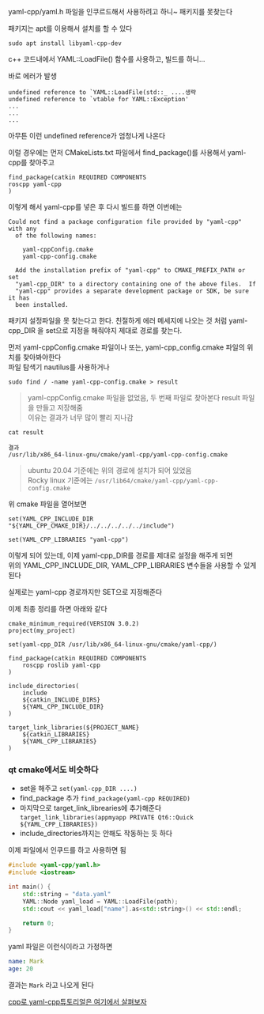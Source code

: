 
yaml-cpp/yaml.h 파일을 인쿠르드해서 사용하려고 하니~ 패키지를 못찾는다 

패키지는 apt를 이용해서 설치를 할 수 있다 
```
sudo apt install libyaml-cpp-dev
```


c++ 코드내에서 YAML::LoadFile() 함수를 사용하고, 빌드를 하니...

바로 에러가 발생
```
undefined reference to `YAML::LoadFile(std::_ ....생략
undefined reference to `vtable for YAML::Exception'
...
...
...
```
아무튼 이런 undefined reference가 엄청나게 나온다 

이럴 경우에는 먼저 CMakeLists.txt 파일에서 find_package()를 사용해서 yaml-cpp를 찾아주고 
```
find_package(catkin REQUIRED COMPONENTS
roscpp yaml-cpp
)
```

이렇게 해서 yaml-cpp를 넣은 후 다시 빌드를 하면 이번에는 
```
Could not find a package configuration file provided by "yaml-cpp" with any
  of the following names:

    yaml-cppConfig.cmake
    yaml-cpp-config.cmake

  Add the installation prefix of "yaml-cpp" to CMAKE_PREFIX_PATH or set
  "yaml-cpp_DIR" to a directory containing one of the above files.  If
  "yaml-cpp" provides a separate development package or SDK, be sure it has
  been installed.

```

패키지 설정파일을 못 찾는다고 한다. 친절하게 에러 메세지에 나오는 것 처럼 yaml-cpp_DIR 을 set으로 지정을 해줘야지 제대로 경로를 찾는다.  


먼저 yaml-cppConfig.cmake 파일이나 또는, yaml-cpp_config.cmake 파일의 위치를 찾아봐야한다  
파일 탐색기 nautilus를 사용하거나 

```
sudo find / -name yaml-cpp-config.cmake > result
```

> yaml-cppConfig.cmake 파일을 없었음, 두 번째 파일로 찾아본다  result 파일을 만들고 저장해줌   
> 이유는 결과가 너무 많이 빨리 지나감


```
cat result

결과
/usr/lib/x86_64-linux-gnu/cmake/yaml-cpp/yaml-cpp-config.cmake
```

> ubuntu 20.04 기준에는 위의 경로에 설치가 되어 있었음   
Rocky linux 기준에는 `/usr/lib64/cmake/yaml-cpp/yaml-cpp-config.cmake`   

위 cmake 파일을 열어보면 
```
set(YAML_CPP_INCLUDE_DIR "${YAML_CPP_CMAKE_DIR}/../../../../../include")

set(YAML_CPP_LIBRARIES "yaml-cpp")
```
이렇게 되어 있는데, 이제 yaml-cpp_DIR를  경로를 제대로 설정을 해주게 되면  
위의 YAML_CPP_INCLUDE_DIR, YAML_CPP_LIBRARIES 변수들을 사용할 수 있게 된다  

실제로는 yaml-cpp 경로까지만 SET으로 지정해준다

이제 최종 정리를 하면 아래와 같다 
```
cmake_minimum_required(VERSION 3.0.2)
project(my_project)

set(yaml-cpp_DIR /usr/lib/x86_64-linux-gnu/cmake/yaml-cpp/)

find_package(catkin REQUIRED COMPONENTS
	roscpp roslib yaml-cpp
)

include_directories(
	include
	${catkin_INCLUDE_DIRS}
	${YAML_CPP_INCLUDE_DIR}
)

target_link_libraries(${PROJECT_NAME}
	${catkin_LIBRARIES}
	${YAML_CPP_LIBRARIES}
)
```

### qt cmake에서도 비슷하다
- set을 해주고   `set(yaml-cpp_DIR ....)`
- find_package 추가 `find_package(yaml-cpp REQUIRED)`
- 마지막으로 target_link_librearies에 추가해준다    
`target_link_libraries(appmyapp PRIVATE Qt6::Quick ${YAML_CPP_LIBRARIES})`
- include_directories까지는 안해도 작동하는 듯 하다


이제 파일에서 인쿠드를 하고 사용하면 됨
```cpp
#include <yaml-cpp/yaml.h>
#include <iostream>

int main() {
	std::string = "data.yaml"
	YAML::Node yaml_load = YAML::LoadFile(path);
	std::cout << yaml_load["name"].as<std::string>() << std::endl;

	return 0;
}

```


yaml 파일은 이런식이라고 가정하면
```yaml
name: Mark
age: 20
```
결과는 `Mark` 라고 나오게 된다 


[cpp로 yaml-cpp튜토리얼은 여기에서 살펴보자](https://github.com/jbeder/yaml-cpp/wiki/Tutorial)

